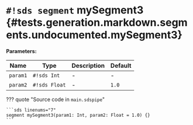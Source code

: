 # `#!sds segment` mySegment3 {#tests.generation.markdown.segments.undocumented.mySegment3}

**Parameters:**

| Name | Type | Description | Default |
|------|------|-------------|---------|
| `param1` | `#!sds Int` | - | - |
| `param2` | `#!sds Float` | - | `1.0` |

??? quote "Source code in `main.sdspipe`"

    ```sds linenums="7"
    segment mySegment3(param1: Int, param2: Float = 1.0) {}
    ```
